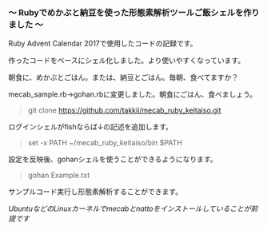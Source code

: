 ### 〜 Rubyでめかぶと納豆を使った形態素解析ツールご飯シェルを作りました 〜

Ruby Advent Calendar 2017で使用したコードの記録です。

作ったコードをベースにシェル化しました。より使いやすくなっています。

朝食に、めかぶとごはん。または、納豆とごはん。毎朝、食べてますか？

mecab_sample.rb→gohan.rbに変更しました。朝食にごはん、食べましょう。

> git clone https://github.com/takkii/mecab_ruby_keitaiso.git

ログインシェルがfishならば↓の記述を追加します。

> set -x PATH ~/mecab_ruby_keitaiso/bin $PATH

設定を反映後、gohanシェルを使うことができるようになります。

> gohan Example.txt

サンプルコード実行し形態素解析することができます。

*UbuntuなどのLinuxカーネルでmecabとnattoをインストールしていることが前提です*
